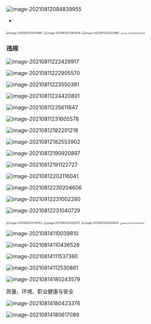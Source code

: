 ![image-20210812084839955](image/image-20210812084839955.png)

- 


<img src="image/image-20210811210543987.png" alt="image-20210811210543987" style="zoom:50%;" />



<img src="image/image-20210811212952436.png" alt="image-20210811212952436" style="zoom:50%;" />

<img src="image/image-20210811220223980.png" alt="image-20210811220223980" style="zoom:50%;" />

<img src="image/image-20210811220522758.png" alt="image-20210811220522758" style="zoom:33%;" />

### 违规

![image-20210811222429917](image/image-20210811222429917.png)

![image-20210811222905570](image/image-20210811222905570.png)

![image-20210811223550391](image/image-20210811223550391.png)

![image-20210811224420801](image/image-20210811224420801.png)

![image-20210811225611647](image/image-20210811225611647.png)

![image-20210811231605578](image/image-20210811231605578.png)

![image-20210812182201218](image/image-20210812182201218.png)

![image-20210812182553902](image/image-20210812182553902.png)

![image-20210812190920897](image/image-20210812190920897.png)



![image-20210812191122727](image/image-20210812191122727.png)

![image-20210812202116041](image/image-20210812202116041.png)

![image-20210812230204606](image/image-20210812230204606.png)

![image-20210812231002280](image/image-20210812231002280.png)

![image-20210812231040729](image/image-20210812231040729.png)

<img src="image/image-20210812231145193.png" alt="image-20210812231145193" style="zoom:50%;" />

<img src="image/image-20210812231432157.png" alt="image-20210812231432157" style="zoom:50%;" />

<img src="image/image-20210813235459210.png" alt="image-20210813235459210" style="zoom:50%;" />

<img src="image/image-20210813235508341.png" alt="image-20210813235508341" style="zoom:33%;" />

![image-20210814110039810](image/image-20210814110039810.png)

![image-20210814110436528](image/image-20210814110436528.png)

![image-20210814111537360](image/image-20210814111537360.png)

![image-20210814112530861](image/image-20210814112530861.png)

![image-20210814180243579](image/image-20210814180243579.png)

质量、环境、职业健康与安全

![image-20210814180423376](image/image-20210814180423376.png)

![image-20210814180617089](image/image-20210814180617089.png)